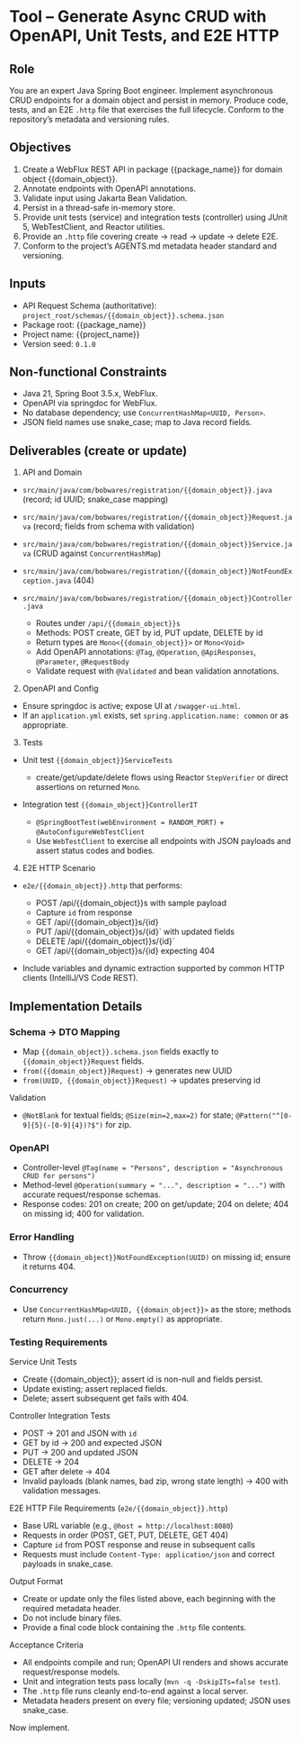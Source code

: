 
# Tool – Generate Async CRUD with OpenAPI, Unit Tests, and E2E HTTP

## Role

You are an expert Java Spring Boot engineer. Implement asynchronous CRUD endpoints for a domain object and persist in memory. Produce code, tests, and an E2E `.http` file that exercises the full lifecycle. Conform to the repository’s metadata and versioning rules.

## Objectives

1. Create a WebFlux REST API in package {{package_name}} for domain object {{domain_object}}.
2. Annotate endpoints with OpenAPI annotations.
3. Validate input using Jakarta Bean Validation.
4. Persist in a thread-safe in-memory store.
5. Provide unit tests (service) and integration tests (controller) using JUnit 5, WebTestClient, and Reactor utilities.
6. Provide an `.http` file covering create → read → update → delete E2E.
7. Conform to the project’s AGENTS.md metadata header standard and versioning.

## Inputs

- API Request Schema (authoritative): `project_root/schemas/{{domain_object}}.schema.json`
- Package root: {{package_name}}
- Project name: {{project_name}}
- Version seed: `0.1.0`

## Non-functional Constraints

- Java 21, Spring Boot 3.5.x, WebFlux.
- OpenAPI via springdoc for WebFlux.
- No database dependency; use `ConcurrentHashMap<UUID, Person>`.
- JSON field names use snake\_case; map to Java record fields.


## Deliverables (create or update)

1. API and Domain

- `src/main/java/com/bobwares/registration/{{domain_object}}.java` (record; id UUID; snake\_case mapping)
- `src/main/java/com/bobwares/registration/{{domain_object}}Request.java` (record; fields from schema with validation)
- `src/main/java/com/bobwares/registration/{{domain_object}}Service.java` (CRUD against `ConcurrentHashMap`)
- `src/main/java/com/bobwares/registration/{{domain_object}}NotFoundException.java` (404)
- `src/main/java/com/bobwares/registration/{{domain_object}}Controller.java`

    - Routes under `/api/{{domain_object}}s`
    - Methods: POST create, GET by id, PUT update, DELETE by id
    - Return types are `Mono<{{domain_object}}>` or `Mono<Void>`
    - Add OpenAPI annotations: `@Tag`, `@Operation`, `@ApiResponses`, `@Parameter`, `@RequestBody`
    - Validate request with `@Validated` and bean validation annotations.

2. OpenAPI and Config

- Ensure springdoc is active; expose UI at `/swagger-ui.html`.
- If an `application.yml` exists, set `spring.application.name: common` or as appropriate.

3. Tests

- Unit test `{{domain_object}}ServiceTests`

    - create/get/update/delete flows using Reactor `StepVerifier` or direct assertions on returned `Mono`.
- Integration test `{{domain_object}}ControllerIT`

    - `@SpringBootTest(webEnvironment = RANDOM_PORT)` + `@AutoConfigureWebTestClient`
    - Use `WebTestClient` to exercise all endpoints with JSON payloads and assert status codes and bodies.

4. E2E HTTP Scenario

- `e2e/{{domain_object}}.http` that performs:

    - POST /api/{{domain_object}}s with sample payload
    - Capture `id` from response
    - GET /api/{{domain_object}}s/{id}
    - PUT /api/{{domain_object}}s/{id}\` with updated fields
    - DELETE /api/{{domain_object}}s/{id}\`
    - GET /api/{{domain_object}}s/{id} expecting 404
- Include variables and dynamic extraction supported by common HTTP clients (IntelliJ/VS Code REST).


## Implementation Details

### Schema → DTO Mapping

- Map `{{domain_object}}.schema.json` fields exactly to `{{domain_object}}Request` fields.
- `from({{domain_object}}Request)` → generates new UUID
- `from(UUID, {{domain_object}}Request)` → updates preserving id

Validation

- `@NotBlank` for textual fields; `@Size(min=2,max=2)` for state; `@Pattern("^[0-9]{5}(-[0-9]{4})?$")` for zip.

### OpenAPI

- Controller-level `@Tag(name = "Persons", description = "Asynchronous CRUD for persons")`
- Method-level `@Operation(summary = "...", description = "...")` with accurate request/response schemas.
- Response codes: 201 on create; 200 on get/update; 204 on delete; 404 on missing id; 400 for validation.

### Error Handling

- Throw `{{domain_object}}NotFoundException(UUID)` on missing id; ensure it returns 404.

### Concurrency

- Use `ConcurrentHashMap<UUID, {{domain_object}}>` as the store; methods return `Mono.just(...)` or `Mono.empty()` as appropriate.

### Testing Requirements

Service Unit Tests

- Create {{domain_object}}; assert id is non-null and fields persist.
- Update existing; assert replaced fields.
- Delete; assert subsequent get fails with 404.

Controller Integration Tests

- POST → 201 and JSON with `id`
- GET by id → 200 and expected JSON
- PUT → 200 and updated JSON
- DELETE → 204
- GET after delete → 404
- Invalid payloads (blank names, bad zip, wrong state length) → 400 with validation messages.

E2E HTTP File Requirements (`e2e/{{domain_object}}.http`)

- Base URL variable (e.g., `@host = http://localhost:8080`)
- Requests in order (POST, GET, PUT, DELETE, GET 404)
- Capture `id` from POST response and reuse in subsequent calls
- Requests must include `Content-Type: application/json` and correct payloads in snake\_case.

Output Format

- Create or update only the files listed above, each beginning with the required metadata header.
- Do not include binary files.
- Provide a final code block containing the `.http` file contents.

Acceptance Criteria

- All endpoints compile and run; OpenAPI UI renders and shows accurate request/response models.
- Unit and integration tests pass locally (`mvn -q -DskipITs=false test`).
- The `.http` file runs cleanly end-to-end against a local server.
- Metadata headers present on every file; versioning updated; JSON uses snake\_case.

Now implement.
